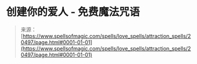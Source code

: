 <!--yml

category: 未分类

date: 2024-06-12 19:03:21

-->

# 创建你的爱人 - 免费魔法咒语

> 来源：[https://www.spellsofmagic.com/spells/love_spells/attraction_spells/20497/page.html#0001-01-01](https://www.spellsofmagic.com/spells/love_spells/attraction_spells/20497/page.html#0001-01-01)
